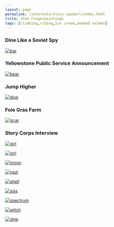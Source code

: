 ```yaml
---
layout: page
permalink: /interests/story-ipadart/index.html
title: iPad Fingerpaintings
tags: [climbing,riding,ice cream,smoked salmon]
---
```


### Dine Like a Soviet Spy
[ ![bar](mv-bar.png) ](http://musewak.blogspot.com/2016/07/dine-like-soviet-spy.html)

### Yellowstone Public Service Announcement
[ ![bear](mv-bear.png) ](http://musewak.blogspot.com/2016/07/yellowstone-public-service-announcement.html)

### Jump Higher
[ ![dive](mv-dive.png) ](http://musewak.blogspot.com/2016/08/jump-higher.html)

### Foie Gras Farm
[ ![gcar](mv-gcar.png) ](http://musewak.blogspot.com/2016/08/foie-gras-farm.html)

### Story Corps Interview
[ ![girl](mv-girl.png) ](http://musewak.blogspot.com/2016/07/storycorps-interview.html)

[ ![girl](mv-girl.png) ](http://musewak.blogspot.com/2016/08/foie-gras-farm.html)

[ ![moon](mv-moon.png) ](http://musewak.blogspot.com/2016/07/storycorps-shoemaker.html)

[ ![nazi](mv-nazi.png) ](http://musewak.blogspot.com/2016/07/death-of-elie-wiesel.html)

[ ![shell](mv-shell.png) ](http://musewak.blogspot.com/2016/07/sound-of-sea.html)

[ ![siss](mv-siss.png) ](http://musewak.blogspot.com/2016/07/scarlett-and-melanie.html)

[ ![spectrum](mv-spectrum.png) ](http://musewak.blogspot.com/2016/07/invisibilia-frame-of-reference.html)

[ ![witch](mv-witch.png) ](http://musewak.blogspot.com/2016/08/witches-are-all-around.html)

[ ![ship](w-ship.png) ](http://musewak.blogspot.com/2016/07/noahs-ark-replica-in-kentucky.html)

